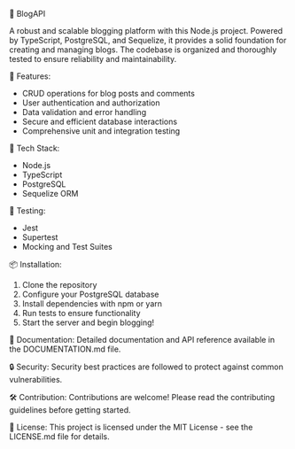 📝 BlogAPI

A robust and scalable blogging platform with this Node.js project. Powered by TypeScript, PostgreSQL, and Sequelize, it provides a solid foundation for creating and managing blogs. The codebase is organized and thoroughly tested to ensure reliability and maintainability.

🚀 Features:
- CRUD operations for blog posts and comments
- User authentication and authorization
- Data validation and error handling
- Secure and efficient database interactions
- Comprehensive unit and integration testing

🔧 Tech Stack:
- Node.js
- TypeScript
- PostgreSQL
- Sequelize ORM

🧪 Testing:
- Jest
- Supertest
- Mocking and Test Suites

📦 Installation:
1. Clone the repository
2. Configure your PostgreSQL database
3. Install dependencies with npm or yarn
4. Run tests to ensure functionality
5. Start the server and begin blogging!

📖 Documentation:
Detailed documentation and API reference available in the DOCUMENTATION.md file.

🔒 Security:
Security best practices are followed to protect against common vulnerabilities.

🛠️ Contribution:
Contributions are welcome! Please read the contributing guidelines before getting started.

📄 License:
This project is licensed under the MIT License - see the LICENSE.md file for details.